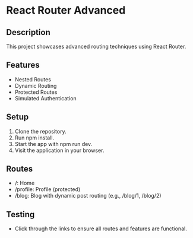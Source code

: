 
# React Router Advanced

## Description
This project showcases advanced routing techniques using React Router.

## Features
- Nested Routes
- Dynamic Routing
- Protected Routes
- Simulated Authentication

## Setup
1. Clone the repository.
2. Run npm install.
3. Start the app with npm run dev.
4. Visit the application in your browser.

## Routes
- /: Home
- /profile: Profile (protected)
- /blog: Blog with dynamic post routing (e.g., /blog/1, /blog/2)

## Testing
- Click through the links to ensure all routes and features are functional.

